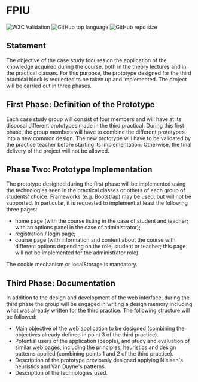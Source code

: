 # FPIU

![W3C Validation](https://img.shields.io/w3c-validation/html?preset=HTML%2C%20SVG%201.1%2C%20MathML%203.0&targetUrl=https%3A%2F%2Fxvenve.github.io%2FIU-final-practice%2F)
![GitHub top language](https://img.shields.io/github/languages/top/xVenve/IU-final-practice)
![GitHub repo size](https://img.shields.io/github/repo-size/xVenve/IU-final-practice)

## Statement

The objective of the case study focuses on the application of the knowledge acquired during the course, both in the theory lectures and in the practical classes. For this purpose, the prototype designed for the third practical block is requested to be taken up and implemented.
The project will be carried out in three phases.

## First Phase: Definition of the Prototype

Each case study group will consist of four members and will have at its disposal different prototypes made in the third practical. During this first phase, the group members will have to combine the different prototypes into a new common design. The new prototype will have to be validated by the practice teacher before starting its implementation. Otherwise, the final delivery of the project will not be allowed.

## Phase Two: Prototype Implementation

The prototype designed during the first phase will be implemented using the technologies seen in the practical classes or others of each group of students' choice. Frameworks (e.g. Bootstrap) may be used, but will not be supported. In particular, it is requested to implement at least the following three pages:

- home page (with the course listing in the case of student and teacher; with an options panel in the case of administrator);
- registration / login page;
- course page (with information and content about the course with different options depending on the role, student or teacher; this page will not be implemented for the administrator role).

The cookie mechanism or localStorage is mandatory.

## Third Phase: Documentation

In addition to the design and development of the web interface, during the third phase the group will be engaged in writing a design memory including what was already written for the third practice. The following structure will be followed:

- Main objective of the web application to be designed (combining the objectives already defined in point 3 of the third practice).
- Potential users of the application (people), and study and evaluation of similar web pages, including the principles, heuristics and design patterns applied (combining points 1 and 2 of the third practice).
- Description of the prototype previously designed applying Nielsen's heuristics and Van Duyne's patterns.
- Description of the technologies used.
